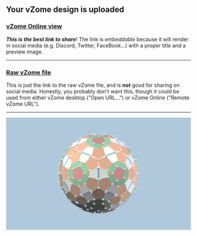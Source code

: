 ## Your vZome design is uploaded

### [vZome Online view][embed]

***This is the best link to share***!  The link is *embeddable* because it will render in social media (e.g. Discord, Twitter, FaceBook...) with a proper title and a preview image.

---

### [Raw vZome file][raw]

This is just the link to the raw vZome file, and is **not** good for
sharing on social media.
Honestly, you probably don't want this, though it could be used from either
vZome desktop ("Open URL...") or vZome Online ("Remote vZome URL").

---

![Image](<Twins of twins.png>)


[embed]: <https://vzome.com/app/embed.py?url=https://raw.githubusercontent.com/John-Kostick/vzome-sharing/main/2021/11/25/09-32-15-Twins%2Bof%2Btwins/Twins+of+twins.vZome>
[raw]: <https://raw.githubusercontent.com/John-Kostick/vzome-sharing/main/2021/11/25/09-32-15-Twins+of+twins/Twins of twins.vZome>

